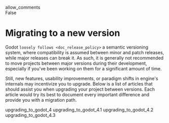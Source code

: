 allow\_comments  
False

# Migrating to a new version

Godot `loosely follows <doc_release_policy>` a semantic versioning
system, where compatibility is assumed between minor and patch releases,
while major releases can break it. As such, it is generally not
recommended to move projects between major versions during their
development, especially if you've been working on them for a significant
amount of time.

Still, new features, usability improvements, or paradigm shifts in
engine's internals may incentivize you to upgrade. Below is a list of
articles that should assist you when upgrading your project between
versions. Each article would try its best to document every important
difference and provide you with a migration path.

upgrading\_to\_godot\_4 upgrading\_to\_godot\_4.1
upgrading\_to\_godot\_4.2 upgrading\_to\_godot\_4.3
